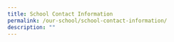 ```yaml
---
title: School Contact Information
permalink: /our-school/school-contact-information/
description: ""
---
```

